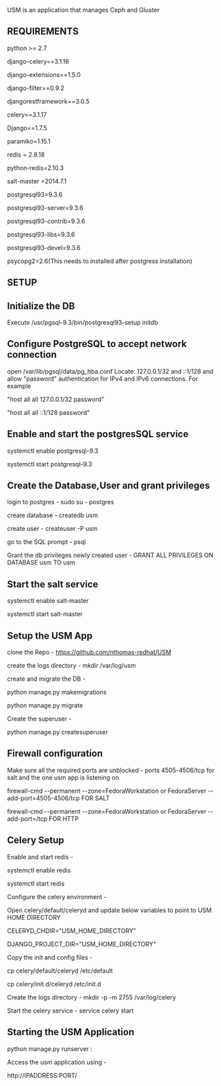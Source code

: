 USM is an application that manages Ceph and Gluster

REQUIREMENTS
------------

python >= 2.7

django-celery==3.1.16

django-extensions==1.5.0

django-filter==0.9.2

djangorestframework==3.0.5

celery==3.1.17

Django==1.7.5

paramiko=1.15.1

redis = 2.8.18

python-redis=2.10.3

salt-master =2014.7.1

postgresql93=9.3.6

postgresql93-server=9.3.6

postgresql93-contrib=9.3.6

postgresql93-libs=9.3.6

postgresql93-devel=9.3.6

psycopg2=2.6(This needs to installed after postgress installation)


SETUP
------

Initialize the DB
-----------------
Execute /usr/pgsql-9.3/bin/postgresql93-setup initdb

Configure PostgreSQL to accept network connection
-------------------------------------------------
open /var/lib/pgsql/data/pg_hba.conf
Locate: 127.0.0.1/32 and ::1/128 and allow "password" authentication for IPv4 and IPv6 connections. For example

"host    all             all             127.0.0.1/32            password"

"host    all             all             ::1/128                 password"

Enable and start the postgresSQL service
----------------------------------------
systemctl enable postgresql-9.3

systemctl start postgresql-9.3

Create the Database,User and grant privileges
---------------------------------------------
login to postgres  - sudo su - postgres

create database - createdb usm

create user - createuser -P usm

go to the SQL prompt - psql

Grant the db privileges newly created user - GRANT ALL PRIVILEGES ON DATABASE usm TO usm

Start the salt service
----------------------
systemctl enable salt-master

systemctl start salt-master

Setup the USM App
-----------------
clone the Repo - https://github.com/nthomas-redhat/USM

create the logs directory - mkdir /var/log/usm

create and migrate the DB -

python manage.py makemigrations

python manage.py migrate

Create the superuser -

python manage.py createsuperuser

Firewall configuration
----------------------
Make sure all the required ports are unblocked - ports 4505-4506/tcp for salt and the one usm app is listening on

firewall-cmd --permanent --zone=FedoraWorkstation or FedoraServer --add-port=4505-4506/tcp  FOR SALT

firewall-cmd --permanent --zone=FedoraWorkstation or FedoraServer --add-port=<HTTP PORT>/tcp  FOR HTTP

Celery Setup
------------
Enable and start redis -

systemctl enable redis

systemctl start redis

Configure the celery environment -

Open celery/default/celeryd and update below variables to point to USM HOME DIRECTORY

CELERYD_CHDIR="USM_HOME_DIRECTORY"

DJANGO_PROJECT_DIR="USM_HOME_DIRECTORY"

Copy the init and config files -

cp celery/default/celeryd /etc/default

cp celery/init.d/celeryd /etc/init.d

Create the logs directory - mkdir -p -m 2755 /var/log/celery

Start the celery service - service celery start

Starting the USM Application
----------------------------
python manage.py runserver <IPAddress>:<PORT>

Access the usm application using -

http://IPADDRESS:PORT/